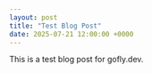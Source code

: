 ```yaml
---
layout: post
title: "Test Blog Post"
date: 2025-07-21 12:00:00 +0000
---
```


This is a test blog post for gofly.dev.
